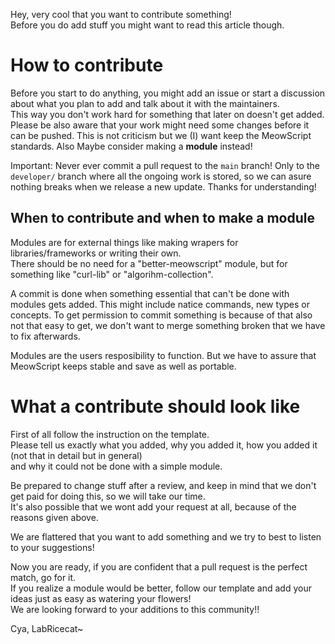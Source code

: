 Hey, very cool that you want to contribute something!  
Before you do add stuff you might want to read this article though.

# How to contribute
Before you start to do anything, you might add an issue or start a discussion about what you plan to add and talk about it with the maintainers.  
This way you don't work hard for something that later on doesn't get added.  
Please be also aware that your work might need some changes before it can be pushed. This is not criticism but we (I) want keep the MeowScript standards.
Also Maybe consider making a **module** instead!

Important: Never ever commit a pull request to the `main` branch! Only to the `developer/` branch where all the ongoing work is stored, so we can asure nothing breaks when we release a new update. Thanks for understanding!

## When to contribute and when to make a module
Modules are for external things like making wrapers for libraries/frameworks or writing their own.  
There should be no need for a "better-meowscript" module, but for something like "curl-lib" or "algorihm-collection".

A commit is done when something essential that can't be done with modules gets added. This might include natice commands, new types or concepts.
To get permission to commit something is because of that also not that easy to get, we don't want to merge something broken that we have to fix afterwards.  

Modules are the users resposibility to function. But we have to assure that MeowScript keeps stable and save as well as portable.

# What a contribute should look like
First of all follow the instruction on the template.  
Please tell us exactly what you added, why you added it, how you added it (not that in detail but in general)  
and why it could not be done with a simple module.  

Be prepared to change stuff after a review, and keep in mind that we don't get paid for doing this, so we will take our time.  
It's also possible that we wont add your request at all, because of the reasons given above.

We are flattered that you want to add something and we try to best to listen to your suggestions!  

Now you are ready, if you are confident that a pull request is the perfect match, go for it.  
If you realize a module would be better, follow our template and add your ideas just as easy as watering your flowers!  
We are looking forward to your additions to this community!!  

Cya,
LabRicecat~
